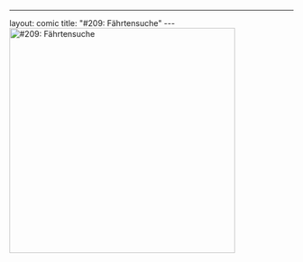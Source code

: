 ---
layout: comic
title: "#209: Fährtensuche"
---<br />
<img title="" width="400"  src="http://www.bast-arts.de/morast/ostern.jpg" alt="#209: Fährtensuche" />

